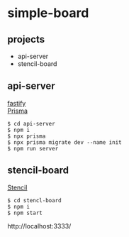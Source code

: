 # simple-board

## projects

- api-server
- stencil-board

## api-server

[fastify](https://www.fastify.io/)
<br>
[Prisma](https://www.prisma.io/)

```
$ cd api-server
$ npm i
$ npx prisma
$ npx prisma migrate dev --name init
$ npm run server
```

## stencil-board

[Stencil](https://stenciljs.com/)

```
$ cd stencl-board
$ npm i
$ npm start
```

http://localhost:3333/
